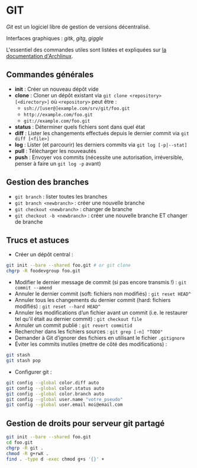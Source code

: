 # GIT

*Git* est un logiciel libre de gestion de versions décentralisé.

Interfaces graphiques : *gitk*, *gitg*, *giggle*

L'essentiel des commandes utiles sont listées et expliquées sur [la documentation d'Archlinux](https://wiki.archlinux.org/index.php/git).

## Commandes générales

- **init** : Créer un nouveau dépôt vide
- **clone**  : Cloner un dépôt existant via `git clone <repository> [<directory>]` où `<repository>` peut être :
    - `ssh://[user@]example.com/srv/git/foo.git`
    - `http://example.com/foo.git`
    - `git://example.com/foo.git`
- **status** : Déterminer quels fichiers sont dans quel état
- **diff** : Lister les changements effectués depuis le dernier commit via `git diff [<file>]`
- **log** : Lister (et parcourir) les derniers commits via `git log [-p|--stat]`
- **pull** : Télécharger les nouveautés
- **push** : Envoyer vos commits (nécessite une autorisation, irréversible, penser à faire un `git log -p` avant)

## Gestion des branches

- `git branch` : lister toutes les branches
- `git branch <newbranch>` : créer une nouvelle branche
- `git checkout <newbranch>` : changer de branche
- `git checkout -b <newbranch>` : créer une nouvelle branche ET changer de branche

## Trucs et astuces

- Créer un dépôt central :
```bash
git init --bare --shared foo.git # or git clone
chgrp -R foodevgroup foo.git
```
- Modifier le dernier message de commit (si pas encore transmis !) : `git commit --amend`
- Annuler le dernier commit (soft: fichiers non modifiés) : `git reset HEAD^`
- Annuler tous les changements du dernier commit (hard: fichiers modifiés) : `git reset --hard HEAD^`
- Annuler les modifications d’un fichier avant un commit (i.e. le restaurer tel qu'il était au dernier commit) : `git checkout file`
- Annuler un commit publié : `git revert commitid`
- Rechercher dans les fichiers sources : `git grep [-n] "TODO"`
- Demander à Git d’ignorer des fichiers en utilisant le fichier `.gitignore`
- Éviter les commits inutiles (mettre de côté des modifications) :
```bash
git stash
git stash pop
```
- Configurer git :
```bash
git config --global color.diff auto
git config --global color.status auto
git config --global color.branch auto
git config --global user.name "votre_pseudo"
git config --global user.email moi@email.com
```

## Gestion de droits pour serveur git partagé

```bash
git init --bare --shared foo.git
cd foo.git
chgrp -R git .
chmod -R g+rwX .
find . -type d -exec chmod g+s '{}' +
```
